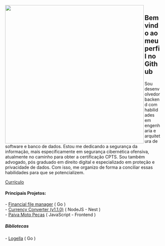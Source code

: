<img align="left" width="450em" src="https://github-readme-stats.vercel.app/api/top-langs/?username=Lucasvmarangoni&layout=donut-vertical&theme=dark&hide_border=true&bg_color=0d1117&langs_count=10"/>

## Bem vindo ao meu perfil no Github

Sou desenvolvedor backend com habilidades em engenharia e arquitetura de software e banco de dados. 
Estou me dedicando a segurança da informação, mais especificamente em segurança cibernética ofensiva, atualmente no caminho para obter a certificação CPTS. 
Sou também advogado, pós graduado em direito digital e especializado em proteção e privacidade de dados. 
Com isso, me organizo de forma a conciliar essas habilidades para que se potencializem.

<a href="https://lucasvmarangoni.vercel.app/curriculo-lucasvmarangoni.pdf">Currículo</a> <br>

#### Principais Projetos:
<p align="left">
- <a href="https://github.com/Lucasvmarangoni/sistema-de-documentos-financeiros">Financial file manager</a>  ( Go )<br>
- <a href="https://github.com/Lucasvmarangoni/currency-converter">Currency Converter (v1.1.0)</a>  ( NodeJS - Nest )<br>
- <a href="https://github.com/ICEI-PUC-Minas-PMV-ADS/pmv-ads-2023-1-e1-proj-web-t2-grupo-2-paiva-moto-pecas">Paiva Moto Peças</a> ( JavaScript - Frontend )
</p>

##### Bibliotecas
<p align="left">
- <a href="https://github.com/Lucasvmarangoni/logella">Logella</a> ( Go ) <br>
</p>
